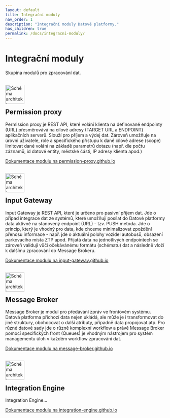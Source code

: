 ```yaml
---
layout: default
title: Integrační moduly 
nav_order: 1
description: "Integrační moduly Datové platformy."
has_children: true
permalink: /docs/integracni-moduly/
---
```


# Integrační moduly

Skupina modulů pro zpracování dat.

<img src="/golemio-docs/assets/images/logos/DP_icon_permission_proxy.svg" alt="Schéma architektury" style="height: 60px; 
margin-top: 1rem;
margin-bottom: -1rem;"/>

## Permission proxy

Permission proxy je REST API, které volání klienta na definované endpointy (URL) přesměrovává na cílové adresy (TARGET URL a ENDPOINT) aplikačních serverů. Slouží pro příjem a výdej dat. Zároveň umožňuje na úrovni uživatele, role a specifického přístupu k dané cílové adrese (scope) limitovat dané volání na základě parametrů dotazu (např. dle počtu záznamů, id datové entity, městské části, IP adresy klienta apod.)

[Dokumentace modulu na permission-proxy.github.io](#)

<img src="/golemio-docs/assets/images/logos/DP_icon_input_gateway.svg" alt="Schéma architektury" style="height: 60px; 
margin-top: 1rem;
margin-bottom: -1rem;"/>

## Input Gateway

Input Gateway je REST API, které je určeno pro pasivní příjem dat. Jde o případ integrace dat ze systémů, které umožňují posílat do Datové platformy data aktivně na stanovený endpoint (URL) - tzv. PUSH metoda. Jde o princip, který je vhodný pro data, kde chceme minimalizovat zpoždění přenosu informace - např. jde o aktuální polohy vozidel autobusů, obsazení parkovacího místa ZTP apod.
Přijatá data na jednotlivých endpointech se zároveň validují vůči očekávánému formátu (schématu) dat a následně vloží k dalšímu zpracování do Message Brokeru.

[Dokumentace modulu na input-gateway.github.io](#)

<img src="/golemio-docs/assets/images/logos/DP_icon_message_broker.svg" alt="Schéma architektury" style="height: 60px; 
margin-top: 1rem;
margin-bottom: -1rem;"/>

## Message Broker

Message Broker je modul pro předávání zpráv ve frontovém systému. Datová platforma příchozí data nejen ukládá, ale může je i transformovat do jiné struktury, obohocovat o další atributy, případně data propojovat atp. Pro různé datové sady jde o různě komplexní workflow a právě Message Broker pomocí specifických front (Queues) je vhodným nástrojem pro systém managementu úloh v každém workflow zpracování dat.

[Dokumentace modulu na message-broker.github.io](#)

<img src="/golemio-docs/assets/images/logos/DP_icon_integration_engine.svg" alt="Schéma architektury" style="height: 60px; 
margin-top: 1rem;
margin-bottom: -1rem;"/>

## Integration Engine

Integration Engine...

[Dokumentace modulu na integration-engine.github.io](#)
